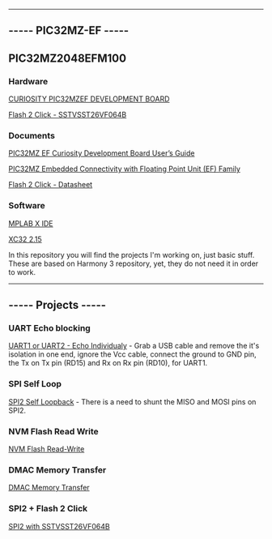 -------------------------------------------------------------------------------------------------------------------
 ----- PIC32MZ-EF  ----- 
-------------------------------------------------------------------------------------------------------------------

## PIC32MZ2048EFM100
### Hardware

[CURIOSITY PIC32MZEF DEVELOPMENT BOARD](https://www.microchip.com/en-us/development-tool/DM320104)

[Flash 2 Click - SSTVSST26VF064B](https://www.mikroe.com/flash-2-click)


### Documents

[PIC32MZ EF Curiosity Development Board User’s Guide](https://ww1.microchip.com/downloads/en/DeviceDoc/70005282B.pdf)

[PIC32MZ Embedded Connectivity with Floating Point Unit (EF) Family](https://ww1.microchip.com/downloads/aemDocuments/documents/MCU32/ProductDocuments/DataSheets/PIC32MZ-Embedded-Connectivity-with-Floating-Point-Unit-Family-Data-Sheet-DS60001320H.pdf)

[Flash 2 Click - Datasheet](https://download.mikroe.com/documents/datasheets/20005119G.pdf)


### Software

[MPLAB X IDE](https://www.microchip.com/en-us/tools-resources/develop/mplab-x-ide)

[XC32 2.15](https://www.microchip.com/en-us/tools-resources/archives/mplab-ecosystem)



In this repository you will find the projects I'm working on, just basic stuff. These are based on Harmony 3 repository, yet, they do not need it in order to work.


-------------------------------------------------------------------------------------------------------------------
 ----- Projects  ----- 
-------------------------------------------------------------------------------------------------------------------


### UART Echo blocking
[UART1 or UART2 - Echo Individualy](https://github.com/elfux/PIC32MZ-EF/tree/main/uart_echo_blocking_U1_U2_working) - Grab a USB cable and remove the it's isolation in one end, ignore the Vcc cable, connect the ground to GND pin, the Tx on Tx pin (RD15) and Rx on Rx pin (RD10), for UART1. 

### SPI Self Loop
[SPI2 Self Loopback](https://github.com/elfux/PIC32MZ-EF/tree/main/spi_self_loopback_blocking) - There is a need to shunt the MISO and MOSI pins on SPI2.

### NVM Flash Read Write
[NVM Flash Read-Write](https://github.com/elfux/PIC32MZ-EF/tree/main/flash_read_write)

### DMAC Memory Transfer
[DMAC Memory Transfer](https://github.com/elfux/PIC32MZ-EF/tree/main/dmac_memor)

### SPI2 + Flash 2 Click
[SPI2 with SSTVSST26VF064B](https://github.com/elfux/PIC32MZ-EF/tree/main/spi_sst26_rw_test)

